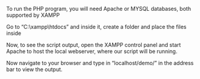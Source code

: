 To run the PHP program, you will need Apache or MYSQL databases, both supported by XAMPP

Go to “C:\xampp\htdocs” and inside it, create a folder and place the files inside

Now, to see the script output, open the XAMPP control panel and start Apache to host the local webserver, where our script will be running.

Now navigate to your browser and type in “localhost/demo/” in the address bar to view the output.

